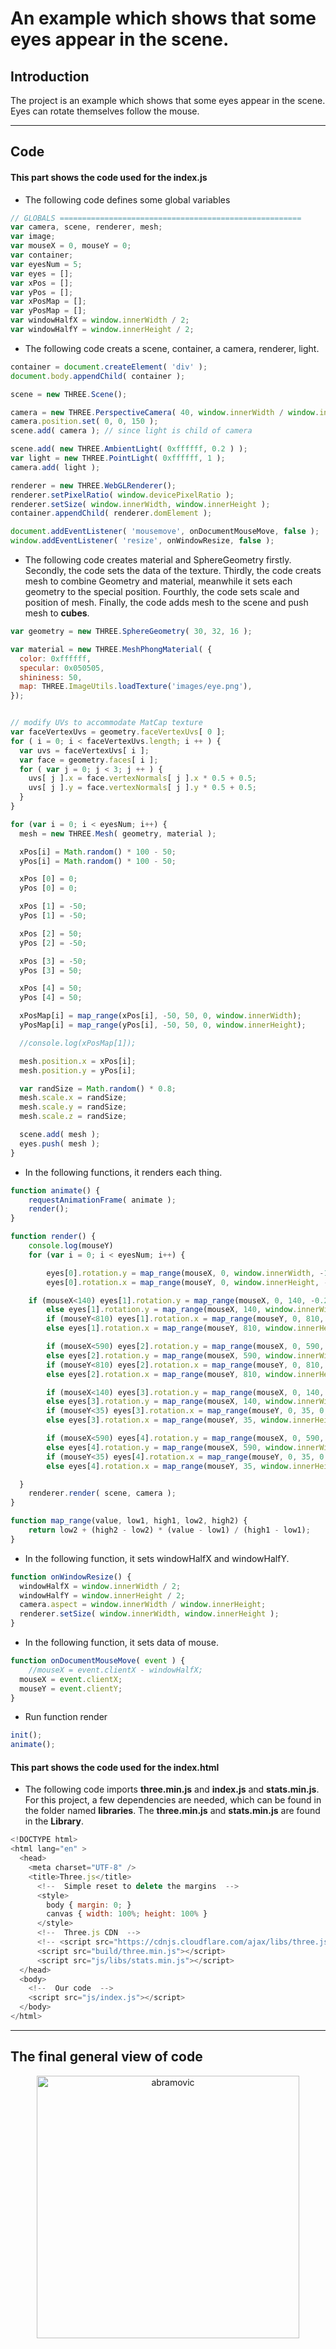 # An example which shows that some eyes appear in the scene.

## Introduction

The project is an example which shows that some eyes appear in the scene. Eyes can rotate themselves follow the mouse.

---

## Code

#### This part shows the code used for the **index.js**

* The following code defines some global variables

```JavaScript
// GLOBALS ======================================================
var camera, scene, renderer, mesh;
var image;
var mouseX = 0, mouseY = 0;
var container;
var eyesNum = 5;
var eyes = [];
var xPos = [];
var yPos = [];
var xPosMap = [];
var yPosMap = [];
var windowHalfX = window.innerWidth / 2;
var windowHalfY = window.innerHeight / 2;
```

* The following code creats a scene, container, a camera, renderer, light.

```JavaScript
container = document.createElement( 'div' );
document.body.appendChild( container );

scene = new THREE.Scene();

camera = new THREE.PerspectiveCamera( 40, window.innerWidth / window.innerHeight, 1, 1000 );
camera.position.set( 0, 0, 150 );
scene.add( camera ); // since light is child of camera

scene.add( new THREE.AmbientLight( 0xffffff, 0.2 ) );
var light = new THREE.PointLight( 0xffffff, 1 );
camera.add( light );

renderer = new THREE.WebGLRenderer();
renderer.setPixelRatio( window.devicePixelRatio );
renderer.setSize( window.innerWidth, window.innerHeight );
container.appendChild( renderer.domElement );

document.addEventListener( 'mousemove', onDocumentMouseMove, false );
window.addEventListener( 'resize', onWindowResize, false );
```

* The following code creates material and SphereGeometry firstly. Secondly, the code sets the data of the texture. Thirdly, the code creats mesh to combine Geometry and material, meanwhile it sets each geometry to the special position. Fourthly, the code sets scale and position of mesh. Finally, the code adds mesh to the scene and push mesh to **cubes**.

```JavaScript
var geometry = new THREE.SphereGeometry( 30, 32, 16 );

var material = new THREE.MeshPhongMaterial( {
  color: 0xffffff,
  specular: 0x050505,
  shininess: 50,
  map: THREE.ImageUtils.loadTexture('images/eye.png'),
});


// modify UVs to accommodate MatCap texture
var faceVertexUvs = geometry.faceVertexUvs[ 0 ];
for ( i = 0; i < faceVertexUvs.length; i ++ ) {
  var uvs = faceVertexUvs[ i ];
  var face = geometry.faces[ i ];
  for ( var j = 0; j < 3; j ++ ) {
    uvs[ j ].x = face.vertexNormals[ j ].x * 0.5 + 0.5;
    uvs[ j ].y = face.vertexNormals[ j ].y * 0.5 + 0.5;
  }
}

for (var i = 0; i < eyesNum; i++) {
  mesh = new THREE.Mesh( geometry, material );

  xPos[i] = Math.random() * 100 - 50;
  yPos[i] = Math.random() * 100 - 50;

  xPos [0] = 0;
  yPos [0] = 0;

  xPos [1] = -50;
  yPos [1] = -50;

  xPos [2] = 50;
  yPos [2] = -50;

  xPos [3] = -50;
  yPos [3] = 50;

  xPos [4] = 50;
  yPos [4] = 50;

  xPosMap[i] = map_range(xPos[i], -50, 50, 0, window.innerWidth);
  yPosMap[i] = map_range(yPos[i], -50, 50, 0, window.innerHeight);

  //console.log(xPosMap[1]);

  mesh.position.x = xPos[i];
  mesh.position.y = yPos[i];

  var randSize = Math.random() * 0.8;
  mesh.scale.x = randSize;
  mesh.scale.y = randSize;
  mesh.scale.z = randSize;

  scene.add( mesh );
  eyes.push( mesh );
}
```

* In the following functions, it renders each thing.

```JavaScript
function animate() {
	requestAnimationFrame( animate );
	render();
}

function render() {
	console.log(mouseY)
	for (var i = 0; i < eyesNum; i++) {

		eyes[0].rotation.y = map_range(mouseX, 0, window.innerWidth, -1.14, 1.14);
		eyes[0].rotation.x = map_range(mouseY, 0, window.innerHeight, -1.14, 1.14);

    if (mouseX<140) eyes[1].rotation.y = map_range(mouseX, 0, 140, -0.2, 0.25);
		else eyes[1].rotation.y = map_range(mouseX, 140, window.innerWidth, 0.25, 1.14);
		if (mouseY<810) eyes[1].rotation.x = map_range(mouseY, 0, 810, -1.14, -0.25);
		else eyes[1].rotation.x = map_range(mouseY, 810, window.innerHeight, -0.25, 0);

		if (mouseX<590) eyes[2].rotation.y = map_range(mouseX, 0, 590, -1.14, -0.25);
		else eyes[2].rotation.y = map_range(mouseX, 590, window.innerWidth, -0.25, 0.2);
		if (mouseY<810) eyes[2].rotation.x = map_range(mouseY, 0, 810, -1.14, -0.25);
		else eyes[2].rotation.x = map_range(mouseY, 810, window.innerHeight, -0.25, 0);

		if (mouseX<140) eyes[3].rotation.y = map_range(mouseX, 0, 140, -0.2, 0.25);
		else eyes[3].rotation.y = map_range(mouseX, 140, window.innerWidth, 0.25, 1.14);
		if (mouseY<35) eyes[3].rotation.x = map_range(mouseY, 0, 35, 0, 0.25);
		else eyes[3].rotation.x = map_range(mouseY, 35, window.innerHeight, 0.25, 1.14);

		if (mouseX<590) eyes[4].rotation.y = map_range(mouseX, 0, 590, -1.14, -0.25);
		else eyes[4].rotation.y = map_range(mouseX, 590, window.innerWidth, -0.25, 0.2);
		if (mouseY<35) eyes[4].rotation.x = map_range(mouseY, 0, 35, 0, 0.25);
		else eyes[4].rotation.x = map_range(mouseY, 35, window.innerHeight, 0.25, 1.14);

  }
	renderer.render( scene, camera );
}

function map_range(value, low1, high1, low2, high2) {
	return low2 + (high2 - low2) * (value - low1) / (high1 - low1);
}
```

* In the following function, it sets windowHalfX and windowHalfY.

```JavaScript
function onWindowResize() {
  windowHalfX = window.innerWidth / 2;
  windowHalfY = window.innerHeight / 2;
  camera.aspect = window.innerWidth / window.innerHeight;
  renderer.setSize( window.innerWidth, window.innerHeight );
}
```

* In the following function, it sets data of mouse.

```JavaScript
function onDocumentMouseMove( event ) {
	//mouseX = event.clientX - windowHalfX;
  mouseX = event.clientX;
  mouseY = event.clientY;
}
```

* Run function render

```JavaScript
init();
animate();
```

#### This part shows the code used for the **index.html**

* The following code imports **three.min.js** and **index.js** and **stats.min.js**. For this project, a few dependencies are needed, which can be found in the folder named **libraries**. The **three.min.js** and **stats.min.js** are found in the **Library**.

```JavaScript
<!DOCTYPE html>
<html lang="en" >
  <head>
    <meta charset="UTF-8" />
    <title>Three.js</title>
      <!--  Simple reset to delete the margins  -->
      <style>
        body { margin: 0; }
        canvas { width: 100%; height: 100% }
      </style>
      <!--  Three.js CDN  -->
      <!-- <script src="https://cdnjs.cloudflare.com/ajax/libs/three.js/96/three.min.js"></script>-->
      <script src="build/three.min.js"></script>
      <script src="js/libs/stats.min.js"></script>
  </head>
  <body>
    <!--  Our code  -->
    <script src="js/index.js"></script>
  </body>
</html>
```

---

## The final general view of code
  <p align="center">
  <img alt="abramovic" src="assets/eye1.jpg" width="420" />
  </p>
